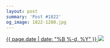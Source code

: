 ```yaml
---
layout: post
summary: 'Post #1822'
og_image: 1822-1280.jpg
---
```


<p>
 <time>
  <a href="/1822">
   {{ page.date | date: "%B %-d, %Y" }}
  </a>
 </time>
 <a href="/1822">
  <img data-taken="12/27/2023" sizes="(min-width: 700px) 50vw, calc(100vw - 2rem)" src="{{ site.assets_url }}/1822-640.jpg" srcset="{{ site.assets_url }}/1822-320.jpg 320w, {{ site.assets_url }}/1822-640.jpg 640w, {{ site.assets_url }}/1822-960.jpg 960w, {{ site.assets_url }}/1822-1280.jpg 1280w"/>
 </a>
</p>
